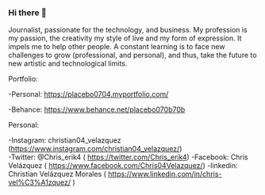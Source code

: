 ### Hi there 👋

Journalist, passionate for the technology, and business. My profession is my passion, the creativity my style of live and my form of expression. It impels me to help other people. A constant learning is to face new challenges to grow (professional, and personal), and thus, take the future to new artistic and technological limits.

Portfolio: 

-Personal: https://placebo0704.myportfolio.com/

-Behance: https://www.behance.net/placebo070b70b

Personal:

-Instagram: christian04_velazquez (https://www.instagram.com/christian04_velazquez/)<br>
-Twitter: @Chris_erik4 ( https://twitter.com/Chris_erik4)
-Facebook: Chris Velázquez ( https://www.facebook.com/Chris04Velazquez/)
-linkedin: Christian Velázquez Morales ( https://www.linkedin.com/in/chris-vel%C3%A1zquez/ )



